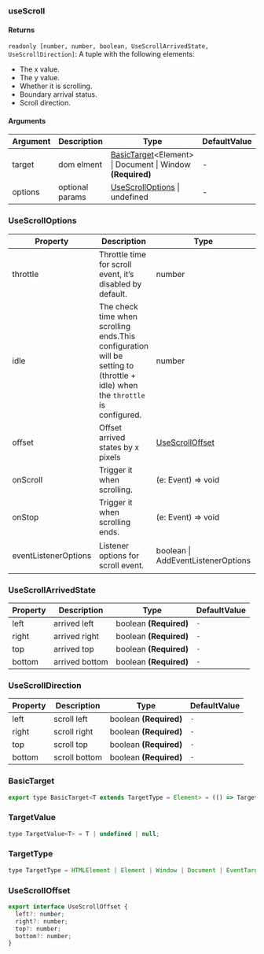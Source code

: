 ### useScroll

#### Returns
`readonly [number, number, boolean, UseScrollArrivedState, UseScrollDirection]`: A tuple with the following elements:
- The x value.
- The y value.
- Whether it is scrolling.
- Boundary arrival status.
- Scroll direction.

#### Arguments
|Argument|Description|Type|DefaultValue|
|---|---|---|---|
|target|dom elment|[BasicTarget](#BasicTarget)&lt;Element&gt; \| Document \| Window  **(Required)**|-|
|options|optional params|[UseScrollOptions](#UseScrollOptions) \| undefined |-|

### UseScrollOptions

|Property|Description|Type|DefaultValue|
|---|---|---|---|
|throttle|Throttle time for scroll event, it’s disabled by default.|number |`0`|
|idle|The check time when scrolling ends.This configuration will be setting to (throttle + idle) when the `throttle` is configured.|number |`-`|
|offset|Offset arrived states by x pixels|[UseScrollOffset](#UseScrollOffset) |`-`|
|onScroll|Trigger it when scrolling.|(e: Event) => void |`-`|
|onStop|Trigger it when scrolling ends.|(e: Event) => void |`-`|
|eventListenerOptions|Listener options for scroll event.|boolean \| AddEventListenerOptions |`{capture: false, passive: true}`|

### UseScrollArrivedState

|Property|Description|Type|DefaultValue|
|---|---|---|---|
|left|arrived left|boolean  **(Required)**|`-`|
|right|arrived right|boolean  **(Required)**|`-`|
|top|arrived top|boolean  **(Required)**|`-`|
|bottom|arrived bottom|boolean  **(Required)**|`-`|

### UseScrollDirection

|Property|Description|Type|DefaultValue|
|---|---|---|---|
|left|scroll left|boolean  **(Required)**|`-`|
|right|scroll right|boolean  **(Required)**|`-`|
|top|scroll top|boolean  **(Required)**|`-`|
|bottom|scroll bottom|boolean  **(Required)**|`-`|

### BasicTarget

```js
export type BasicTarget<T extends TargetType = Element> = (() => TargetValue<T>) | TargetValue<T> | MutableRefObject<TargetValue<T>>;
```

### TargetValue

```js
type TargetValue<T> = T | undefined | null;
```

### TargetType

```js
type TargetType = HTMLElement | Element | Window | Document | EventTarget;
```

### UseScrollOffset

```js
export interface UseScrollOffset {
  left?: number;
  right?: number;
  top?: number;
  bottom?: number;
}
```